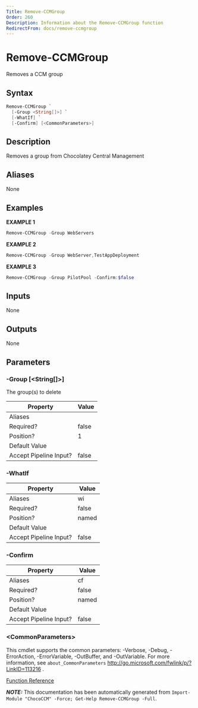 ```yaml
---
Title: Remove-CCMGroup
Order: 260
Description: Information about the Remove-CCMGroup function
RedirectFrom: docs/remove-ccmgroup
---
```


# Remove-CCMGroup

<!-- This documentation is automatically generated from /Remove-CCMGroup.ps1 using GenerateDocs.ps1. Contributions are welcome at the original location(s). -->

Removes a CCM group

## Syntax

~~~powershell
Remove-CCMGroup `
  [-Group <String[]>] `
  [-WhatIf] `
  [-Confirm] [<CommonParameters>]
~~~

## Description

Removes a group from Chocolatey Central Management


## Aliases

None

## Examples

 **EXAMPLE 1**

~~~powershell
Remove-CCMGroup -Group WebServers

~~~

**EXAMPLE 2**

~~~powershell
Remove-CCMGroup -Group WebServer,TestAppDeployment

~~~

**EXAMPLE 3**

~~~powershell
Remove-CCMGroup -Group PilotPool -Confirm:$false

~~~

## Inputs

None

## Outputs

None

## Parameters

###  -Group [&lt;String[]&gt;]
The group(s) to delete

Property               | Value
---------------------- | -----
Aliases                |
Required?              | false
Position?              | 1
Default Value          |
Accept Pipeline Input? | false

###  -WhatIf
Property               | Value
---------------------- | -----
Aliases                | wi
Required?              | false
Position?              | named
Default Value          |
Accept Pipeline Input? | false

###  -Confirm
Property               | Value
---------------------- | -----
Aliases                | cf
Required?              | false
Position?              | named
Default Value          |
Accept Pipeline Input? | false

### &lt;CommonParameters&gt;

This cmdlet supports the common parameters: -Verbose, -Debug, -ErrorAction, -ErrorVariable, -OutBuffer, and -OutVariable. For more information, see `about_CommonParameters` http://go.microsoft.com/fwlink/p/?LinkID=113216 .



[Function Reference](xref:chococcm-functions)

***NOTE:*** This documentation has been automatically generated from `Import-Module "ChocoCCM" -Force; Get-Help Remove-CCMGroup -Full`.
